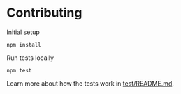 # Contributing

Initial setup

```console
npm install
```

Run tests locally

```
npm test
```

Learn more about how the tests work in [test/README.md](test/README.md).
